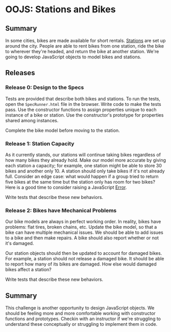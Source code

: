 # OOJS:  Stations and Bikes

## Summary
In some cities, bikes are made available for short rentals.  [Stations][station images] are set up around the city.  People are able to rent bikes from one station, ride the bike to wherever they're headed, and return the bike at another station.  We're going to develop JavaScript objects to model bikes and stations.


## Releases
### Release 0:  Design to the Specs
Tests are provided that describe both bikes and stations.  To run the tests, open the `SpecRunner.html` file in the browser.  Write code to make the tests pass.  Use the constructor functions to assign properties unique to each instance of a bike or station.  Use the constructor's prototype for properties shared among instances.

Complete the bike model before moving to the station.


### Release 1:  Station Capacity
As it currently stands, our stations will continue taking bikes regardless of how many bikes they already hold.  Make our model more accurate by giving each station a capacity; for example, one station might be able to store 30 bikes and another only 10.  A station should only take bikes if it's not already full.  Consider an edge case: what would happen if a group tried to return five bikes at the same time but the station only has room for two bikes? Here is a good time to consider raising a JavaScript [Error][].

Write tests that describe these new behaviors.


### Release 2:  Bikes have Mechanical Problems
Our bike models are always in perfect working order.  In reality, bikes have problems:  flat tires, broken chains, etc.  Update the bike model, so that a bike can have multiple mechanical issues.  We should be able to add issues to a bike and then make repairs.  A bike should also report whether or not it's damaged.

Our station objects should then be updated to account for damaged bikes.  For example, a station should not release a damaged bike.  It should be able to report how many of its bikes are damaged.  How else would damaged bikes affect a station?

Write tests that describe these new behaviors.


## Summary
This challenge is another opportunity to design JavaScript objects.  We should be feeling more and more comfortable working with constructor functions and prototypes.  Checkin with an instructor if we're struggling to understand these conceptually or struggling to implement them in code.


[station images]: https://www.google.com/search?q=bike+rental+stations&espv=2&biw=1366&bih=647&tbm=isch&tbo=u&source=univ&sa=X&ved=0ahUKEwjhuaOwsf3LAhUFOiYKHQOZCkwQsAQIGw
[Error]: https://developer.mozilla.org/en-US/docs/Web/JavaScript/Reference/Global_Objects/Error
